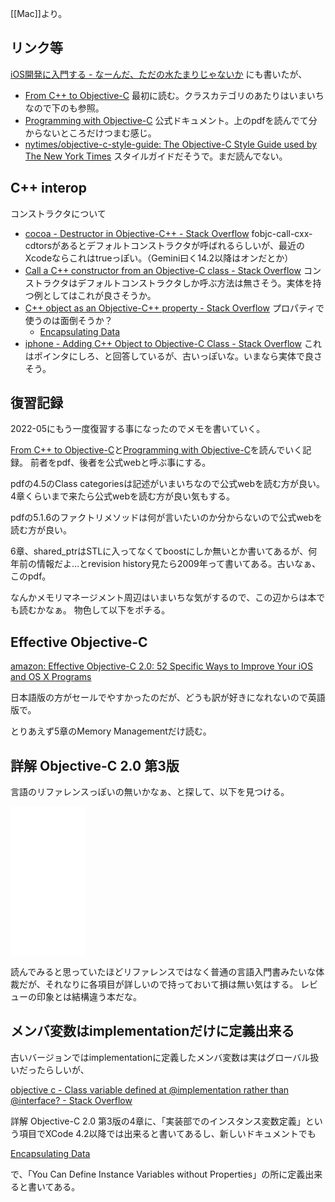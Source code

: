 [[Mac]]より。

## リンク等

[iOS開発に入門する - なーんだ、ただの水たまりじゃないか](https://karino2.github.io/2020/05/23/iosdev.html)
にも書いたが、

- [From C++ to Objective-C](http://pierre.chachatelier.fr/programmation/fichiers/cpp-objc-en.pdf) 最初に読む。クラスカテゴリのあたりはいまいちなので下のも参照。
- [Programming with Objective-C](https://developer.apple.com/library/archive/documentation/Cocoa/Conceptual/ProgrammingWithObjectiveC/Introduction/Introduction.html) 公式ドキュメント。上のpdfを読んでて分からないところだけつまむ感じ。
- [nytimes/objective-c-style-guide: The Objective-C Style Guide used by The New York Times](https://github.com/NYTimes/objective-c-style-guide) スタイルガイドだそうで。まだ読んでない。

## C++ interop

コンストラクタについて

- [cocoa - Destructor in Objective-C++ - Stack Overflow](https://stackoverflow.com/questions/3135782/destructor-in-objective-c) fobjc-call-cxx-cdtorsがあるとデフォルトコンストラクタが呼ばれるらしいが、最近のXcodeならこれはtrueっぽい。（Gemini曰く14.2以降はオンだとか）
- [Call a C++ constructor from an Objective-C class - Stack Overflow](https://stackoverflow.com/questions/12467341/call-a-c-constructor-from-an-objective-c-class) コンストラクタはデフォルトコンストラクタしか呼ぶ方法は無さそう。実体を持つ例としてはこれが良さそうか。 
- [C++ object as an Objective-C++ property - Stack Overflow](https://stackoverflow.com/questions/52064094/c-object-as-an-objective-c-property) プロパティで使うのは面倒そうか？
  - [Encapsulating Data](https://developer.apple.com/library/archive/documentation/Cocoa/Conceptual/ProgrammingWithObjectiveC/EncapsulatingData/EncapsulatingData.html)
- [iphone - Adding C++ Object to Objective-C Class - Stack Overflow](https://stackoverflow.com/questions/2262011/adding-c-object-to-objective-c-class) これはポインタにしろ、と回答しているが、古いっぽいな。いまなら実体で良さそう。




## 復習記録

2022-05にもう一度復習する事になったのでメモを書いていく。

[From C++ to Objective-C](http://pierre.chachatelier.fr/programmation/fichiers/cpp-objc-en.pdf)と[Programming with Objective-C](https://developer.apple.com/library/archive/documentation/Cocoa/Conceptual/ProgrammingWithObjectiveC/Introduction/Introduction.html)を読んでいく記録。
前者をpdf、後者を公式webと呼ぶ事にする。

pdfの4.5のClass categoriesは記述がいまいちなので公式webを読む方が良い。4章くらいまで来たら公式webを読む方が良い気もする。

pdfの5.1.6のファクトリメソッドは何が言いたいのか分からないので公式webを読む方が良い。

6章、shared_ptrはSTLに入ってなくてboostにしか無いとか書いてあるが、何年前の情報だよ…とrevision history見たら2009年って書いてある。古いなぁ、このpdf。

なんかメモリマネージメント周辺はいまいちな気がするので、この辺からは本でも読むかなぁ。
物色して以下をポチる。

## Effective Objective-C

[amazon: Effective Objective-C 2.0: 52 Specific Ways to Improve Your iOS and OS X Programs ](https://amzn.to/3OL382a)

日本語版の方がセールでやすかったのだが、どうも訳が好きになれないので英語版で。

とりあえず5章のMemory Managementだけ読む。

## 詳解 Objective-C 2.0 第3版

言語のリファレンスっぽいの無いかなぁ、と探して、以下を見つける。

<iframe sandbox="allow-popups allow-scripts allow-modals allow-forms allow-same-origin" style="width:120px;height:240px;" marginwidth="0" marginheight="0" scrolling="no" frameborder="0" src="//rcm-fe.amazon-adsystem.com/e/cm?lt1=_blank&bc1=000000&IS2=1&bg1=FFFFFF&fc1=000000&lc1=0000FF&t=karino203-22&language=en_US&o=9&p=8&l=as4&m=amazon&f=ifr&ref=as_ss_li_til&asins=B00GJGOPDW&linkId=0bb3ac5a7096ae2f9a90c6f77c7273eb"></iframe>

読んでみると思っていたほどリファレンスではなく普通の言語入門書みたいな体裁だが、それなりに各項目が詳しいので持っておいて損は無い気はする。
レビューの印象とは結構違う本だな。

## メンバ変数はimplementationだけに定義出来る

古いバージョンではimplementationに定義したメンバ変数は実はグローバル扱いだったらしいが、

[objective c - Class variable defined at @implementation rather than @interface? - Stack Overflow](https://stackoverflow.com/questions/2571518/class-variable-defined-at-implementation-rather-than-interface)

詳解 Objective-C 2.0 第3版の4章に、「実装部でのインスタンス変数定義」という項目でXCode 4.2以降では出来ると書いてあるし、新しいドキュメントでも

[Encapsulating Data](https://developer.apple.com/library/archive/documentation/Cocoa/Conceptual/ProgrammingWithObjectiveC/EncapsulatingData/EncapsulatingData.html#//apple_ref/doc/uid/TP40011210-CH5-SW6)

で、「You Can Define Instance Variables without Properties」の所に定義出来ると書いてある。